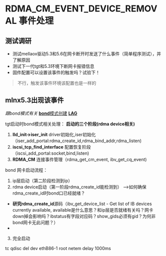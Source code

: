 RDMA_CM_EVENT_DEVICE_REMOVAL 事件处理
===========================
测试调研
----------
- 测试mellaox驱动5.3和5.6在网卡断开时发送了什么事件（简单程序测试），并了解原因
- 测试下一代tgt和5.3环境下断网卡报错信息
- 固件配置可以设置该事件的触发吗？试验下！
> 不行，触发该事件环境该配置也是一样的


## mlnx5.3出现该事件
*跟bond模式有关*
[**bond**模式创建](https://support.mellanox.com/s/article/howto-create-linux-bond--lag--interface-over-infiniband-network)
[**LAG**](https://www.spinics.net/lists/netdev/msg572916.html)

tgt启动时bond模式相关处理：
**启动的三个阶段(rdma device相关)**
1. **lld_init->iser_init** driver初始化,iser初始化（iser_add_portal:rdma_create_id,rdma_bind_addr,rdma_listen)
2. **iscsi_tcp_find_interface** 配置恢复阶段（iscsi_add_portal:socket,bind,listen)
3. **RDMA_CM** 连接事件管理（rdma_get_cm_event, ibv_get_cq_event)

bond 网卡启动流程：
1. ip层启动（第二阶段检测到ip）
2. rdma device启动（第一阶段rdma_create_id能检测到） -->如何确保rdma_create_id时bond口已经就绪？
 - **研究rdma_create_id**源码（ibv_get_device_list - Get list of IB devices currently available, available是什么意思？和ip层是否就绪有关吗？网卡down掉会影响吗？ibstatus有字段对应码？show_gids必须有gid？为何非bond网卡无此问题？）
 - 
3. 完全启动

tc qdisc del dev ethB86-1 root netem delay 1000ms 
